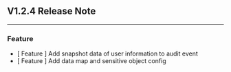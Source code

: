 ## V1.2.4 Release Note

---

### Feature

- [ Feature ] Add snapshot data of user information to audit event 
- [ Feature ] Add data map and sensitive object config
